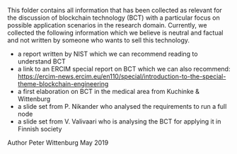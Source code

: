 This folder contains all information that has been collected as relevant for the discussion of blockchain technology (BCT) with a particular focus on possible application scenarios in the research domain. Currently, we collected the following information which we believe is neutral and factual and not written by someone who wants to sell this technology.
- a report written by NIST which we can recommend reading to understand BCT
- a link to an ERCIM special report on BCT which we can also recommend: https://ercim-news.ercim.eu/en110/special/introduction-to-the-special-theme-blockchain-engineering
- a first elaboration on BCT in the medical area from Kuchinke & Wittenburg
- a slide set from P. Nikander who analysed the requirements to run a full node
- a slide set from V. Valivaari who is analysing the BCT for applying it in Finnish society

Author
Peter Wittenburg 
May 2019
